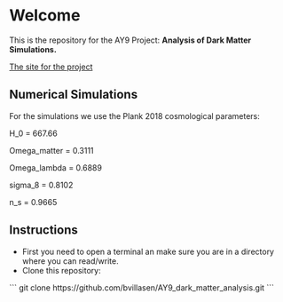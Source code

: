 # Welcome

This is the repository for the AY9 Project: **Analysis of Dark Matter Simulations.**

<a href="https://bvillasen.github.io/blog/ay9project/" >The site for the project </a>

## Numerical Simulations  

For the simulations we use the Plank 2018 cosmological parameters:

H_0 = 667.66

Omega_matter = 0.3111

Omega_lambda = 0.6889

sigma_8 = 0.8102

n_s = 0.9665


## Instructions

<ul>

<li> First you need to open a terminal an make sure you are in a directory where you can read/write. </li>

<li> Clone this repository:</li>
</ul>
```
git clone https://github.com/bvillasen/AY9_dark_matter_analysis.git
```

